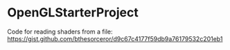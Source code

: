 # OpenGLStarterProject

Code for reading shaders from a file:
https://gist.github.com/bthesorceror/d9c67c4177f59db9a76179532c201eb1

